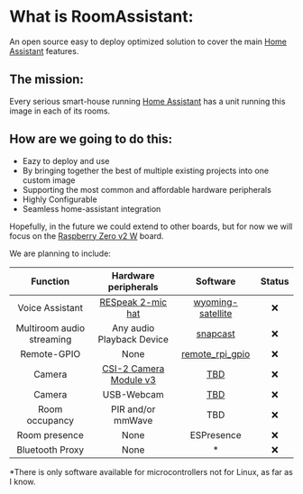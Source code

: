 # What is RoomAssistant:

An open source easy to deploy optimized solution to cover the main [Home Assistant](https://www.home-assistant.io/) features.

## The mission:
Every serious smart-house running [Home Assistant](https://www.home-assistant.io/) has a unit running this image in each of its rooms.

## How are we going to do this:
- Eazy to deploy and use
- By bringing together the best of multiple existing projects into one custom image
- Supporting the most common and affordable hardware peripherals
- Highly Configurable
- Seamless home-assistant integration

Hopefully, in the future we could extend to other boards, but for now we will focus on the [Raspberry Zero v2 W](https://www.raspberrypi.com/products/raspberry-pi-zero-2-w/) board.

We are planning to include:

| **Function** | **Hardware peripherals** | **Software** | **Status** |
| :---:   | :---: | :---: | :---: |
| Voice Assistant | [RESpeak 2-mic hat](https://www.seeedstudio.com/ReSpeaker-2-Mics-Pi-HAT.html) | [wyoming-satellite](https://github.com/rhasspy/wyoming-satellite) | ❌ |
| Multiroom audio streaming | Any audio Playback Device | [snapcast](https://www.home-assistant.io/blog/2016/02/18/multi-room-audio-with-snapcast/) | ❌ |
| Remote-GPIO | None | [remote_rpi_gpio](https://github.com/home-assistant/core/tree/dev/homeassistant/components/remote_rpi_gpio) | ❌ |
| Camera | [CSI-2 Camera Module v3](https://www.raspberrypi.com/products/camera-module-3/) | [TBD](https://github.com/Motion-Project/motion) | ❌ |
| Camera | USB-Webcam | [TBD](https://github.com/Motion-Project/motion) | ❌ |
| Room occupancy | PIR and/or mmWave | TBD | ❌ |
| Room presence | None | ESPresence | ❌ |
| Bluetooth Proxy | None | * | ❌ |

 *There is only software available for microcontrollers not for Linux, as far as I know.
